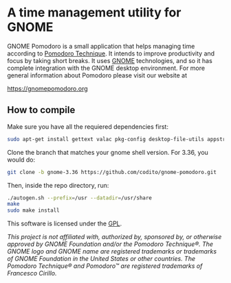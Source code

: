 # A time management utility for GNOME

GNOME Pomodoro is a small application that helps managing time according to [Pomodoro Technique](http://en.wikipedia.org/wiki/Pomodoro_technique). It intends to improve productivity and focus by taking short breaks. It
uses [GNOME](http://www.gnome.org/gnome-3/) technologies, and so it has complete integration with the GNOME desktop environment. For more general information about Pomodoro please visit our website at

https://gnomepomodoro.org

## How to compile

Make sure you have all the requiered dependencies first:

``` sh
sudo apt-get install gettext valac pkg-config desktop-file-utils appstream-util libglib2.0-dev gsettings-desktop-schemas-dev gobject-introspection libgirepository1.0-dev libgstreamer1.0-dev libgtk-3-dev libcanberra-dev libpeas-dev autoconf-archive libgom-1.0-dev libappstream-glib-dev
```

Clone the branch that matches your gnome shell version. For 3.36, you would do:

``` sh
git clone -b gnome-3.36 https://github.com/codito/gnome-pomodoro.git
```

Then, inside the repo directory, run:

``` sh
./autogen.sh --prefix=/usr --datadir=/usr/share
make
sudo make install
```

This software is licensed under the [GPL](https://raw.github.com/codito/gnome-shell-pomodoro/master/COPYING).

*This project is not affiliated with, authorized by, sponsored by, or otherwise approved by GNOME Foundation and/or the Pomodoro Technique®. The GNOME logo and GNOME name are registered trademarks or trademarks of GNOME Foundation in the United States or other countries. The Pomodoro Technique® and Pomodoro™ are registered trademarks of Francesco Cirillo.*
